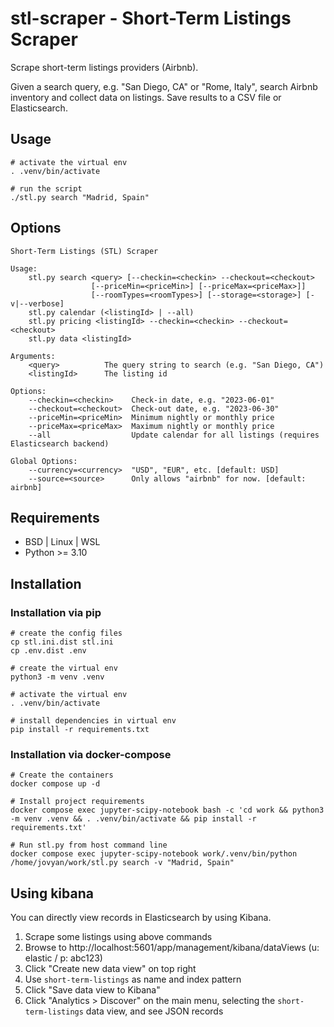 # stl-scraper - Short-Term Listings Scraper

Scrape short-term listings providers (Airbnb).

Given a search query, e.g. "San Diego, CA" or "Rome, Italy", search Airbnb inventory and collect data on listings. Save
results to a CSV file or Elasticsearch.

## Usage

```shell
# activate the virtual env
. .venv/bin/activate

# run the script
./stl.py search "Madrid, Spain"
```

## Options

```
Short-Term Listings (STL) Scraper

Usage:
    stl.py search <query> [--checkin=<checkin> --checkout=<checkout> 
                  [--priceMin=<priceMin>] [--priceMax=<priceMax>]] 
                  [--roomTypes=<roomTypes>] [--storage=<storage>] [-v|--verbose]
    stl.py calendar (<listingId> | --all)
    stl.py pricing <listingId> --checkin=<checkin> --checkout=<checkout>
    stl.py data <listingId>

Arguments:
    <query>          The query string to search (e.g. "San Diego, CA")
    <listingId>      The listing id

Options:
    --checkin=<checkin>    Check-in date, e.g. "2023-06-01"
    --checkout=<checkout>  Check-out date, e.g. "2023-06-30"
    --priceMin=<priceMin>  Minimum nightly or monthly price
    --priceMax=<priceMax>  Maximum nightly or monthly price
    --all                  Update calendar for all listings (requires Elasticsearch backend)

Global Options:
    --currency=<currency>  "USD", "EUR", etc. [default: USD]
    --source=<source>      Only allows "airbnb" for now. [default: airbnb]
```

## Requirements

- BSD | Linux | WSL
- Python >= 3.10

## Installation

### Installation via pip

```shell
# create the config files
cp stl.ini.dist stl.ini
cp .env.dist .env

# create the virtual env
python3 -m venv .venv

# activate the virtual env
. .venv/bin/activate

# install dependencies in virtual env
pip install -r requirements.txt
```

### Installation via docker-compose

```shell
# Create the containers
docker compose up -d

# Install project requirements
docker compose exec jupyter-scipy-notebook bash -c 'cd work && python3 -m venv .venv && . .venv/bin/activate && pip install -r requirements.txt'

# Run stl.py from host command line
docker compose exec jupyter-scipy-notebook work/.venv/bin/python /home/jovyan/work/stl.py search -v "Madrid, Spain"
```

## Using kibana

You can directly view records in Elasticsearch by using Kibana. 

1. Scrape some listings using above commands
2. Browse to http://localhost:5601/app/management/kibana/dataViews (u: elastic / p: abc123)
3. Click "Create new data view" on top right
4. Use `short-term-listings` as name and index pattern
5. Click "Save data view to Kibana"
6. Click "Analytics > Discover" on the main menu, selecting the `short-term-listings` data view, and see JSON records 